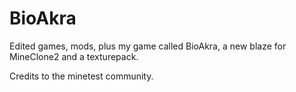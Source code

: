 # BioAkra
Edited games, mods, plus my game called BioAkra, a new blaze for MineClone2 and a texturepack.

Credits to the minetest community.
